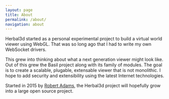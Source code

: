 ```yaml
---
layout: page
title: About
permalink: /about/
navigation: about
---
```

Herbal3d started as a personal experimental project to build a virtual world
viewer using WebGL. That was so long ago that I had to write my own WebSocket
drivers.

This grew into thinking about what a next generation viewer might look like.
Out of this grew the Basil project along with its family of modules.
The goal is to create a scalable, plugable, extensable viewer that is not
monolithic. I hope to add security and extensibility using the latest
Internet technologies.

Started in 2015 by [Robert Adams], the Herbal3d project will hopefully grow
into a large open source project.

[Robert Adams]: http://misterblue.com/
